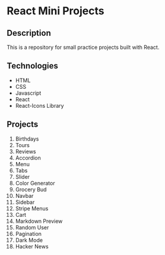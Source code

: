 # React Mini Projects

## Description

This is a repository for small practice projects built with React.

## Technologies

-   HTML
-   CSS
-   Javascript
-   React
-   React-Icons Library

## Projects

1. Birthdays
2. Tours
3. Reviews
4. Accordion
5. Menu
6. Tabs
7. Slider
8. Color Generator
9. Grocery Bud
10. Navbar
11. Sidebar
12. Stripe Menus
13. Cart
14. Markdown Preview
15. Random User
16. Pagination
17. Dark Mode
18. Hacker News
